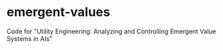 # emergent-values
Code for "Utility Engineering: Analyzing and Controlling Emergent Value Systems in AIs"
